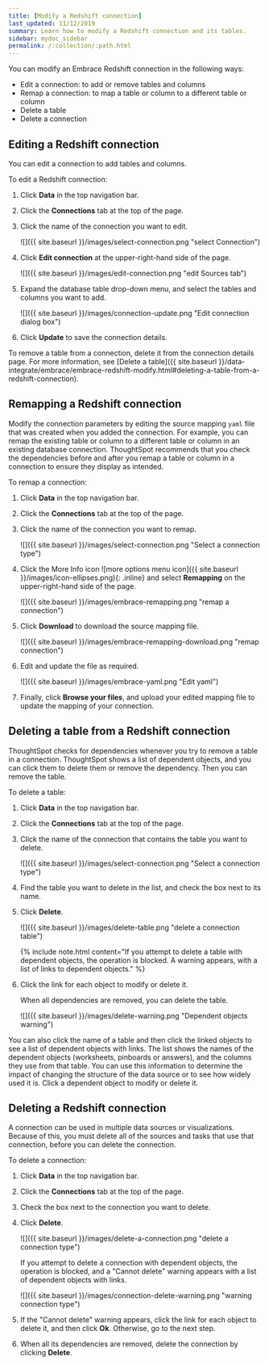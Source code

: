 ```yaml
---
title: [Modify a Redshift connection]
last_updated: 11/12/2019
summary: Learn how to modify a Redshift connection and its tables.
sidebar: mydoc_sidebar
permalink: /:collection/:path.html
---
```


You can modify an Embrace Redshift connection in the following ways:
- Edit a connection: to add or remove tables and columns
- Remap a connection: to map a table or column to a different table or column
- Delete a table
- Delete a connection

## Editing a Redshift connection

You can edit a connection to add tables and columns.

To edit a Redshift connection:

1. Click **Data** in the top navigation bar.

2. Click the **Connections** tab at the top of the page.

3. Click the name of the connection you want to edit.

   ![]({{ site.baseurl }}/images/select-connection.png "select Connection")

4. Click **Edit connection** at the upper-right-hand side of the page.

   ![]({{ site.baseurl }}/images/edit-connection.png "edit Sources tab")

5. Expand the database table drop-down menu, and select the tables and columns you want to add.

   ![]({{ site.baseurl }}/images/connection-update.png "Edit connection dialog box")

6. Click **Update** to save the connection details.

To remove a table from a connection, delete it from the connection details page. For more information, see [Delete a table]({{ site.baseurl }}/data-integrate/embrace/embrace-redshift-modify.html#deleting-a-table-from-a-redshift-connection).

## Remapping a Redshift connection

Modify the connection parameters by editing the source mapping <code>yaml</code> file that was created when you added the connection. For example, you can remap the existing table or column to a different table or column in an existing database connection. ThoughtSpot recommends that you check the dependencies before and after you remap a table or column in a connection to ensure they display as intended.

To remap a connection:

1. Click **Data** in the top navigation bar.

2. Click the **Connections** tab at the top of the page.

3. Click the name of the connection you want to remap.

   ![]({{ site.baseurl }}/images/select-connection.png "Select a connection type")

4. Click the More Info icon ![more options menu icon]({{ site.baseurl }}/images/icon-ellipses.png){: .inline} and select **Remapping** on the upper-right-hand side of the page.

    ![]({{ site.baseurl }}/images/embrace-remapping.png "remap a connection")

5. Click **Download** to download the source mapping file.

    ![]({{ site.baseurl }}/images/embrace-remapping-download.png "remap connection")

6. Edit and update the file as required.

    ![]({{ site.baseurl }}/images/embrace-yaml.png "Edit yaml")

7. Finally, click **Browse your files**, and upload your edited mapping file to update the mapping of your connection.

## Deleting a table from a Redshift connection
ThoughtSpot checks for dependencies whenever you try to remove a table in a connection. ThoughtSpot shows a list of dependent objects, and you can click them to delete them or remove the dependency. Then you can remove the table.

To delete a table:

1. Click **Data** in the top navigation bar.

2. Click the **Connections** tab at the top of the page.

3. Click the name of the connection that contains the table you want to delete.

   ![]({{ site.baseurl }}/images/select-connection.png "Select a connection type")

4. Find the table you want to delete in the list, and check the box next to its name.

5. Click **Delete**.

    ![]({{ site.baseurl }}/images/delete-table.png "delete a connection table")

    {% include note.html content="If you attempt to delete a table with dependent objects, the operation is blocked. A warning appears, with a list of links to dependent objects." %}

6. Click the link for each object to modify or delete it.

   When all dependencies are removed, you can delete the table.

   ![]({{ site.baseurl }}/images/delete-warning.png "Dependent objects warning")

You can also click the name of a table and then click the linked objects to see a list of dependent objects with links. The list shows the names of the dependent objects (worksheets, pinboards or answers), and the columns they use from that table. You can use this information to determine the impact of changing the structure of the data source or to see how widely used it is. Click a dependent object to modify or delete it.

## Deleting a Redshift connection
A connection can be used in multiple data sources or visualizations. Because of this, you must delete all of the sources and tasks that use that connection, before you can delete the connection.

To delete a connection:

1. Click **Data** in the top navigation bar.

2. Click the **Connections** tab at the top of the page.

3. Check the box next to the connection you want to delete.

4. Click **Delete**.

   ![]({{ site.baseurl }}/images/delete-a-connection.png "delete a connection type")

   If you attempt to delete a connection with dependent objects, the operation is blocked, and a "Cannot delete" warning appears with a list of dependent objects with links.

   ![]({{ site.baseurl }}/images/connection-delete-warning.png "warning connection type")

5. If the "Cannot delete" warning appears, click the link for each object to delete it, and then click **Ok**. Otherwise, go to the next step.

6. When all its dependencies are removed, delete the connection by clicking **Delete**.
